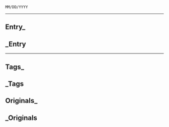                                                                       MM/DD/YYYY
---
## Entry_

## _Entry
---

## Tags_

## _Tags

## Originals_

## _Originals
